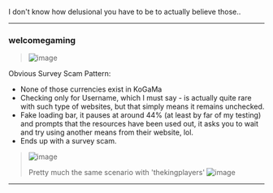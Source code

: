
I don't know how delusional you have to be to actually believe those.. <br>


- - -
### welcomegaming

> ![image](https://github.com/user-attachments/assets/dd938e66-83fd-41da-8678-7de74a4651b7)

Obvious Survey Scam Pattern:

- None of those currencies exist in KoGaMa
- Checking only for Username, which I must say - is actually quite rare with such type of websites, but that simply means it remains unchecked.
- Fake loading bar, it pauses at around 44% (at least by far of my testing) and prompts that the resources have been used out, it asks you to wait and try using another means from their website, lol.
- Ends up with a survey scam.

> ![image](https://github.com/user-attachments/assets/554c1fe6-3286-42a8-ba7b-234af2c746b0)
>
> Pretty much the same scenario with 'thekingplayers'
> ![image](https://github.com/user-attachments/assets/8d5749b5-0846-4285-916b-4945a9a37300)

- - -
